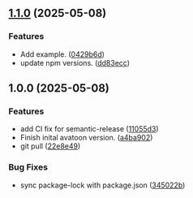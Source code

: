 ## [1.1.0](https://github.com/khaledalam/avatoon/compare/v1.0.0...v1.1.0) (2025-05-08)

### Features

* Add example. ([0429b6d](https://github.com/khaledalam/avatoon/commit/0429b6d7fbc09ca7574fa75d4ea2bc95185d76af))
* update npm versions. ([dd83ecc](https://github.com/khaledalam/avatoon/commit/dd83ecc61aa78ba1f5c303fd45d89364fbda9e70))

## 1.0.0 (2025-05-08)

### Features

* add CI fix for semantic-release ([11055d3](https://github.com/khaledalam/avatoon/commit/11055d34eaa54bba72b7b9227aa74e09bc28c339))
* Finish inital avatoon version. ([a4ba902](https://github.com/khaledalam/avatoon/commit/a4ba902a4cd4c5ae87260a77c177360e326a66c2))
* git pull ([22e8e49](https://github.com/khaledalam/avatoon/commit/22e8e495662db5e204515d930baa6b99831787b9))

### Bug Fixes

* sync package-lock with package.json ([345022b](https://github.com/khaledalam/avatoon/commit/345022bbd9ac5b2727fab4286ed5979b739102d2))
